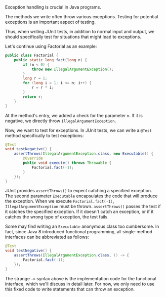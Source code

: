 Exception handling is crucial in Java programs.

The methods we write often throw various exceptions. Testing for potential exceptions is an important aspect of testing.

Thus, when writing JUnit tests, in addition to normal input and output, we should specifically test for situations that might lead to exceptions.

Let's continue using Factorial as an example:

```java
public class Factorial {
    public static long fact(long n) {
        if (n < 0) {
            throw new IllegalArgumentException();
        }
        long r = 1;
        for (long i = 1; i <= n; i++) {
            r = r * i;
        }
        return r;
    }
}
```

At the method's entry, we added a check for the parameter `n`. If it is negative, we directly throw `IllegalArgumentException`.

Now, we want to test for exceptions. In JUnit tests, we can write a `@Test` method specifically to test exceptions:

```java
@Test
void testNegative() {
    assertThrows(IllegalArgumentException.class, new Executable() {
        @Override
        public void execute() throws Throwable {
            Factorial.fact(-1);
        }
    });
}
```

JUnit provides `assertThrows()` to expect catching a specified exception. The second parameter `Executable` encapsulates the code that will produce the exception. When we execute `Factorial.fact(-1)`, `IllegalArgumentException` must be thrown. `assertThrows()` passes the test if it catches the specified exception. If it doesn't catch an exception, or if it catches the wrong type of exception, the test fails.

Some may find writing an `Executable` anonymous class too cumbersome. In fact, since Java 8 introduced functional programming, all single-method interfaces can be abbreviated as follows:

```java
@Test
void testNegative() {
    assertThrows(IllegalArgumentException.class, () -> {
        Factorial.fact(-1);
    });
}
```

The strange `->` syntax above is the implementation code for the functional interface, which we'll discuss in detail later. For now, we only need to use this fixed code to write statements that can throw an exception.